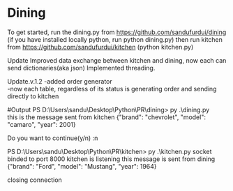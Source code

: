 # Dining
To get started, run the dining.py from https://github.com/sandufurdui/dining
(if you have installed locally python, run python dining.py)
then run kitchen from https://github.com/sandufurdui/kitchen (python kitchen.py)


Update
Improved data exchange between kitchen and dining, now each can send dictionaries(aka json)
Implemented threading.

Update.v.1.2
-added order generator <br />
-now each table, regardless of its status is generating order and sending directly to kitchen

#Output
PS D:\Users\sandu\Desktop\Python\PR\dining> py .\dining.py              
this is the message sent from kitchen
{"brand": "chevrolet", "model": "camaro", "year": 2001}

Do you want to continue(y/n) :n

PS D:\Users\sandu\Desktop\Python\PR\kitchen> py .\kitchen.py
socket binded to port 8000
kitchen is listening
this message is sent from dining
{"brand": "Ford", "model": "Mustang", "year": 1964}

closing connection



